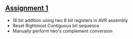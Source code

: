 ## [Assignment 1](https://github.com/Dryd33n/uvic-csc-230/tree/main/assignments/assignment%201/assignment1/assignment1)
- 16 bit addition using two 8 bit registers in AVR assembly
- Reset Rightmost Contiguous bit sequence
- Manually perform two's complement conversion
